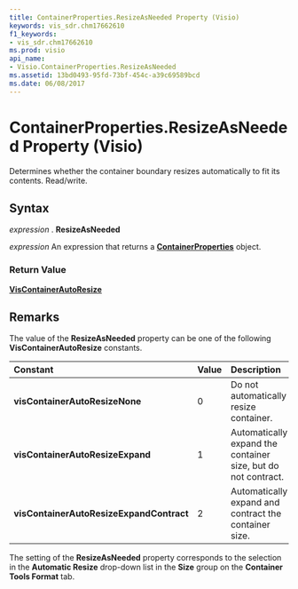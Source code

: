 ```yaml
---
title: ContainerProperties.ResizeAsNeeded Property (Visio)
keywords: vis_sdr.chm17662610
f1_keywords:
- vis_sdr.chm17662610
ms.prod: visio
api_name:
- Visio.ContainerProperties.ResizeAsNeeded
ms.assetid: 13bd0493-95fd-73bf-454c-a39c69589bcd
ms.date: 06/08/2017
---
```



# ContainerProperties.ResizeAsNeeded Property (Visio)

Determines whether the container boundary resizes automatically to fit its contents. Read/write.


## Syntax

 _expression_ . **ResizeAsNeeded**

 _expression_ An expression that returns a **[ContainerProperties](Visio.ContainerProperties.md)** object.


### Return Value

 **[VisContainerAutoResize](Visio.VisContainerAutoResize.md)**


## Remarks

The value of the  **ResizeAsNeeded** property can be one of the following **VisContainerAutoResize** constants.



|**Constant**|**Value**|**Description**|
|:-----|:-----|:-----|
| **visContainerAutoResizeNone**|0|Do not automatically resize container.|
| **visContainerAutoResizeExpand**|1|Automatically expand the container size, but do not contract.|
| **visContainerAutoResizeExpandContract**|2|Automatically expand and contract the container size.|
The setting of the  **ResizeAsNeeded** property corresponds to the selection in the **Automatic Resize** drop-down list in the **Size** group on the **Container Tools Format** tab.


